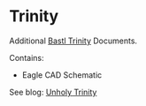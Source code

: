 # Trinity
Additional [Bastl Trinity](https://www.bastl-instruments.com/instruments/trinity/) Documents.

Contains:

 - Eagle CAD Schematic
 
 See blog: [Unholy Trinity](https://gr33nonline.wordpress.com/2018/10/16/unholy-trinity/)

